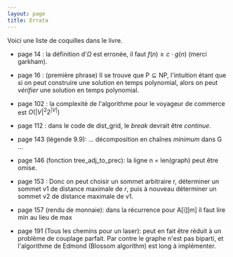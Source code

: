 ```yaml
---
layout: page
title: Errata
---
```


Voici une liste de coquilles dans le livre.

- page 14 : la définition d'$\Omega$ est erronée, il faut $f(n) \geq c \cdot g(n)$ (merci garkham).

- page 16 : (première phrase) Il se trouve que $\textsf{P} \subseteq \textsf{NP}$, l'intuition étant que si on peut construire une solution en temps polynomial, alors on peut *vérifier* une solution en temps polynomial.

- page 102 : la complexité de l'algorithme pour le voyageur de commerce est $O(|V|^2 2^{|V|})$

- page 112 : dans le code de dist_grid, le *break* devrait être *continue*.

- page 143 (légende 9.9): ... décomposition en chaînes *minimum* dans G ...

- page 146 (fonction tree_adj_to_prec): la ligne n = len(graph) peut être omise.

- page 153 : Donc on peut choisir un sommet arbitraire r, déterminer un sommet v1 de distance maximale de *r*, puis à nouveau déterminer un sommet v2 de distance maximale de v1.

- page 157 (rendu de monnaie): dans la récurrence pour A[i][m] il faut lire min au lieu de max

- page 191 (Tous les chemins pour un laser): peut en fait être réduit à un problème de couplage parfait.  Par contre le graphe n'est pas biparti, et l'algorithme de Edmond (Blossom algorithm) est long à implémenter.